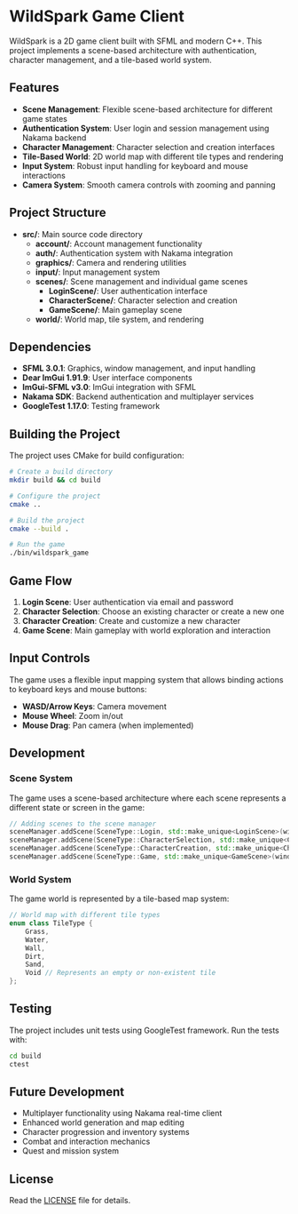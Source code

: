 # WildSpark Game Client

WildSpark is a 2D game client built with SFML and modern C++. This project implements a scene-based architecture with authentication, character management, and a tile-based world system.

## Features

- **Scene Management**: Flexible scene-based architecture for different game states
- **Authentication System**: User login and session management using Nakama backend
- **Character Management**: Character selection and creation interfaces
- **Tile-Based World**: 2D world map with different tile types and rendering
- **Input System**: Robust input handling for keyboard and mouse interactions
- **Camera System**: Smooth camera controls with zooming and panning

## Project Structure

- **src/**: Main source code directory
  - **account/**: Account management functionality
  - **auth/**: Authentication system with Nakama integration
  - **graphics/**: Camera and rendering utilities
  - **input/**: Input management system
  - **scenes/**: Scene management and individual game scenes
    - **LoginScene/**: User authentication interface
    - **CharacterScene/**: Character selection and creation
    - **GameScene/**: Main gameplay scene
  - **world/**: World map, tile system, and rendering

## Dependencies

- **SFML 3.0.1**: Graphics, window management, and input handling
- **Dear ImGui 1.91.9**: User interface components
- **ImGui-SFML v3.0**: ImGui integration with SFML
- **Nakama SDK**: Backend authentication and multiplayer services
- **GoogleTest 1.17.0**: Testing framework

## Building the Project

The project uses CMake for build configuration:

```bash
# Create a build directory
mkdir build && cd build

# Configure the project
cmake ..

# Build the project
cmake --build .

# Run the game
./bin/wildspark_game
```

## Game Flow

1. **Login Scene**: User authentication via email and password
2. **Character Selection**: Choose an existing character or create a new one
3. **Character Creation**: Create and customize a new character
4. **Game Scene**: Main gameplay with world exploration and interaction

## Input Controls

The game uses a flexible input mapping system that allows binding actions to keyboard keys and mouse buttons:

- **WASD/Arrow Keys**: Camera movement
- **Mouse Wheel**: Zoom in/out
- **Mouse Drag**: Pan camera (when implemented)

## Development

### Scene System

The game uses a scene-based architecture where each scene represents a different state or screen in the game:

```cpp
// Adding scenes to the scene manager
sceneManager.addScene(SceneType::Login, std::make_unique<LoginScene>(window, authManager));
sceneManager.addScene(SceneType::CharacterSelection, std::make_unique<CharacterSelectionScene>(window, authManager));
sceneManager.addScene(SceneType::CharacterCreation, std::make_unique<CharacterCreationScene>(window, authManager));
sceneManager.addScene(SceneType::Game, std::make_unique<GameScene>(window, authManager, inputManager));
```

### World System

The game world is represented by a tile-based map system:

```cpp
// World map with different tile types
enum class TileType {
    Grass,
    Water,
    Wall,
    Dirt,
    Sand,
    Void // Represents an empty or non-existent tile
};
```

## Testing

The project includes unit tests using GoogleTest framework. Run the tests with:

```bash
cd build
ctest
```

## Future Development

- Multiplayer functionality using Nakama real-time client
- Enhanced world generation and map editing
- Character progression and inventory systems
- Combat and interaction mechanics
- Quest and mission system

## License

Read the [LICENSE](https://github.com/client/WildSpark/blob/main/LICENSE) file for details.
